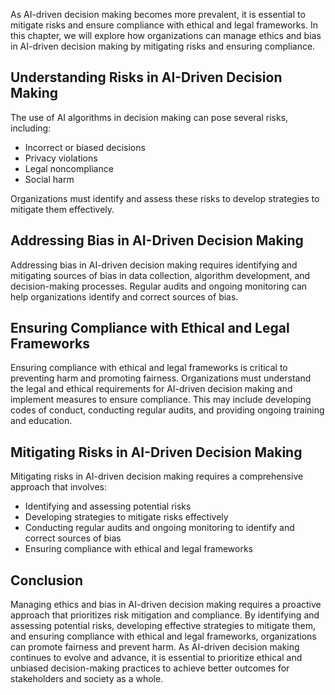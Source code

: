 
As AI-driven decision making becomes more prevalent, it is essential to mitigate risks and ensure compliance with ethical and legal frameworks. In this chapter, we will explore how organizations can manage ethics and bias in AI-driven decision making by mitigating risks and ensuring compliance.

Understanding Risks in AI-Driven Decision Making
------------------------------------------------

The use of AI algorithms in decision making can pose several risks, including:

* Incorrect or biased decisions
* Privacy violations
* Legal noncompliance
* Social harm

Organizations must identify and assess these risks to develop strategies to mitigate them effectively.

Addressing Bias in AI-Driven Decision Making
--------------------------------------------

Addressing bias in AI-driven decision making requires identifying and mitigating sources of bias in data collection, algorithm development, and decision-making processes. Regular audits and ongoing monitoring can help organizations identify and correct sources of bias.

Ensuring Compliance with Ethical and Legal Frameworks
-----------------------------------------------------

Ensuring compliance with ethical and legal frameworks is critical to preventing harm and promoting fairness. Organizations must understand the legal and ethical requirements for AI-driven decision making and implement measures to ensure compliance. This may include developing codes of conduct, conducting regular audits, and providing ongoing training and education.

Mitigating Risks in AI-Driven Decision Making
---------------------------------------------

Mitigating risks in AI-driven decision making requires a comprehensive approach that involves:

* Identifying and assessing potential risks
* Developing strategies to mitigate risks effectively
* Conducting regular audits and ongoing monitoring to identify and correct sources of bias
* Ensuring compliance with ethical and legal frameworks

Conclusion
----------

Managing ethics and bias in AI-driven decision making requires a proactive approach that prioritizes risk mitigation and compliance. By identifying and assessing potential risks, developing effective strategies to mitigate them, and ensuring compliance with ethical and legal frameworks, organizations can promote fairness and prevent harm. As AI-driven decision making continues to evolve and advance, it is essential to prioritize ethical and unbiased decision-making practices to achieve better outcomes for stakeholders and society as a whole.
